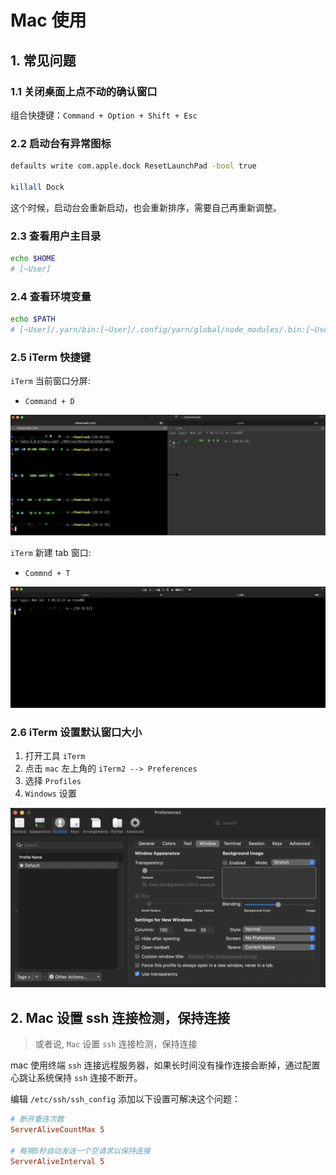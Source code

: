 # Mac 使用

## 1. 常见问题

### 1.1 关闭桌面上点不动的确认窗口

组合快捷键：`Command + Option + Shift + Esc`

### 2.2 启动台有异常图标

```bash
defaults write com.apple.dock ResetLaunchPad -bool true

killall Dock
```

这个时候，启动台会重新启动，也会重新排序，需要自己再重新调整。

### 2.3 查看用户主目录

```bash
echo $HOME
# [~User]
```

### 2.4 查看环境变量

```bash
echo $PATH
# [~User]/.yarn/bin:[~User]/.config/yarn/global/node_modules/.bin:[~User]/.nvm/versions/node/v16.14.0/bin:/usr/local/bin:/System/Cryptexes/App/usr/bin:/usr/bin:/bin:/usr/sbin:/sbin:/Library/Apple/usr/bin
```

### 2.5 iTerm 快捷键

`iTerm` 当前窗口分屏:

- `Command + D`

![](./images/001_iTerm当前窗口分屏.png)

`iTerm` 新建 tab 窗口:

- `Commnd + T`

![](./images/002_iTerm新建tab窗口.png)

### 2.6 iTerm 设置默认窗口大小

1. 打开工具 `iTerm`
2. 点击 `mac` 左上角的 `iTerm2 --> Preferences`
3. 选择 `Profiles`
4. `Windows` 设置

![](./images/003_iTerm设置window.png)

## 2. Mac 设置 ssh 连接检测，保持连接

> 或者说, `Mac` 设置 `ssh` 连接检测，保持连接

mac 使用终端 `ssh` 连接远程服务器，如果长时间没有操作连接会断掉，通过配置心跳让系统保持 `ssh` 连接不断开。

编辑 `/etc/ssh/ssh_config` 添加以下设置可解决这个问题：

```conf
# 断开重连次数
ServerAliveCountMax 5

# 每隔5秒自动发送一个空请求以保持连接
ServerAliveInterval 5
```
